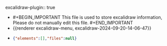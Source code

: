 excalidraw-plugin:: true

- #+BEGIN_IMPORTANT
  This file is used to store excalidraw information, Please do not manually edit this file.
  #+END_IMPORTANT
- {{renderer excalidraw-menu, excalidraw-2024-09-20-14-06-47}}
- ```json
  {"elements":[],"files":null}
  ```